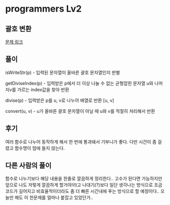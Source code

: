 # programmers Lv2

## 괄호 변환

[문제 링크](https://programmers.co.kr/learn/courses/30/lessons/60058?language=javascript)

## 풀이

isWriteStr(p) - 입력된 문자열이 올바른 괄호 문자열인지 판별

getDiviseIndex(p) - 입력받은 p에서 더 이상 나눌 수 없는 균형잡힌 문자열 u와 나머지v를 가르는 index값을 찾아 반환

divise(p) - 입력받은 p를 u, v로 나누어 배열로 반환 [u, v]

convert(u, v) - u가 올바른 괄호 문자열이 아닐 때 u와 v를 적절히 처리해서 반환 


## 후기

여러 함수로 나누어 동작하게 해서 한 번에 통과돼서 기부니가 좋다.
다만 시간이 좀 걸렸고 함수명이 맘에 들지 않는다. 

## 다른 사람의 풀이

함수로 나누기보다 해당 내용을 한줄로 깔끔하게 정리한다..
고수가 된다면 가능하지만 앞으로 나도 저렇게 깔끔하게 할거야!라고 나대기(?)보다 일단 생각나는 방식으로 조금 코드가 길어지고 비효율적이더라도 좀 더 빠른 시간내에 푸는 방식으로 할 예정이다..
오늘만 해도 이 한문제를 얼마나 붙잡고 있었던가.. 